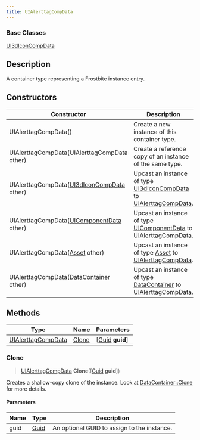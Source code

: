 ```yaml
---
title: UIAlerttagCompData
---
```

### Base Classes

[UI3dIconCompData](/vext/ref/fb/ui3diconcompdata/)

## Description

A container type representing a Frostbite instance entry.

## Constructors

| Constructor                                                                   | Description                                                                                                                 |
| ----------------------------------------------------------------------------- | --------------------------------------------------------------------------------------------------------------------------- |
| UIAlerttagCompData()                                                          | Create a new instance of this container type.                                                                               |
| UIAlerttagCompData(UIAlerttagCompData other)                                  | Create a reference copy of an instance of the same type.                                                                    |
| UIAlerttagCompData([UI3dIconCompData](/vext/ref/fb/ui3diconcompdata/) other)                | Upcast an instance of type [UI3dIconCompData](/vext/ref/fb/ui3diconcompdata/) to [UIAlerttagCompData](/vext/ref/fb/uialerttagcompdata/).                |
| UIAlerttagCompData([UIComponentData](/vext/ref/fb/uicomponentdata/) other)                  | Upcast an instance of type [UIComponentData](/vext/ref/fb/uicomponentdata/) to [UIAlerttagCompData](/vext/ref/fb/uialerttagcompdata/).                  |
| UIAlerttagCompData([Asset](/vext/ref/fb/asset/) other)                                      | Upcast an instance of type [Asset](/vext/ref/fb/asset/) to [UIAlerttagCompData](/vext/ref/fb/uialerttagcompdata/).                                      |
| UIAlerttagCompData([DataContainer](/vext/ref/shared/class/datacontainer) other) | Upcast an instance of type [DataContainer](/vext/ref/shared/class/datacontainer) to [UIAlerttagCompData](/vext/ref/fb/uialerttagcompdata/). |

## Methods

| Type                                     | Name            | Parameters                                     |
| ---------------------------------------- | --------------- | ---------------------------------------------- |
| [UIAlerttagCompData](/vext/ref/fb/uialerttagcompdata/) | [Clone](#clone) | \[[Guid](/vext/ref/shared/class/guid) **guid**\] |

### Clone

> [UIAlerttagCompData](/vext/ref/fb/uialerttagcompdata/) **Clone**(\[[Guid](/vext/ref/shared/class/guid) **guid**\])

Creates a shallow-copy clone of the instance. Look at [DataContainer::Clone](/vext/ref/shared/class/datacontainer#clone) for more details.

#### Parameters

| Name | Type         | Description                                 |
| ---- | ------------ | ------------------------------------------- |
| guid | [Guid](/vext/ref/shared/class/guid/) | An optional GUID to assign to the instance. |
